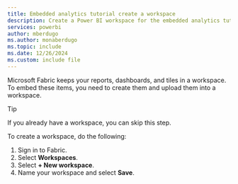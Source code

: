 ```yaml
---
title: Embedded analytics tutorial create a workspace
description: Create a Power BI workspace for the embedded analytics tutorials.
services: powerbi
author: mberdugo
ms.author: monaberdugo
ms.topic: include
ms.date: 12/26/2024
ms.custom: include file
---
```


Microsoft Fabric keeps your reports, dashboards, and tiles in a workspace. To embed these items, you need to create them and upload them into a workspace.

>[!TIP]
>If you already have a workspace, you can skip this step.

To create a workspace, do the following:

1. Sign in to Fabric.
1. Select **Workspaces**.
1. Select **+ New workspace**.
1. Name your workspace and select **Save**.
